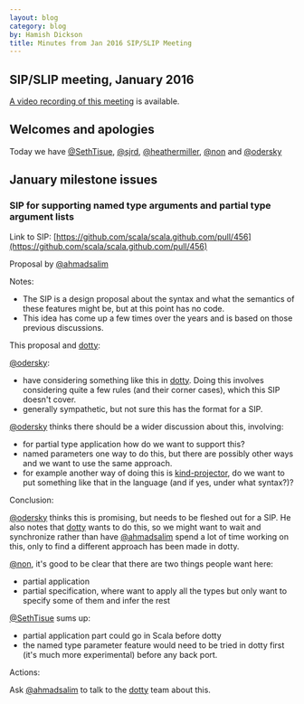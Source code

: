 ```yaml
---
layout: blog
category: blog
by: Hamish Dickson
title: Minutes from Jan 2016 SIP/SLIP Meeting
---
```


## SIP/SLIP meeting, January 2016

[A video recording of this meeting](https://www.youtube.com/watch?v=Kp4Ev-2xjWU) is available.

## Welcomes and apologies

Today we have [@SethTisue](http://github.com/SethTisue), [@sjrd](http://github.com/sjrd), [@heathermiller](http://github.com/heathermiller), [@non](http://github.com/non) and [@odersky](http://github.com/odersky)

## January milestone issues

### SIP for supporting named type arguments and partial type argument lists

Link to SIP: [https://github.com/scala/scala.github.com/pull/456](https://github.com/scala/scala.github.com/pull/456)

Proposal by [@ahmadsalim](https://github.com/ahmadsalim)

Notes:

- The SIP is a design proposal about the syntax and what the semantics of these features might be, but at this point has no code.
- This idea has come up a few times over the years and is based on those previous discussions.

This proposal and [dotty](https://github.com/lampepfl/dotty):

[@odersky](http://github.com/odersky):

- have considering something like this in [dotty](https://github.com/lampepfl/dotty). Doing this involves considering quite a few rules (and their corner cases), which this SIP doesn't cover.
- generally sympathetic, but not sure this has the format for a SIP.

[@odersky](http://github.com/odersky) thinks there should be a wider discussion about this, involving:

- for partial type application how do we want to support this?
- named parameters one way to do this, but there are possibly other ways and we want to use the same approach.
- for example another way of doing this is [kind-projector](https://github.com/non/kind-projector), do we want to put something like that in the language (and if yes, under what syntax?)?

Conclusion:

[@odersky](http://github.com/odersky) thinks this is promising, but needs to be fleshed out for a SIP. He also notes that [dotty](https://github.com/lampepfl/dotty) wants to do this, so we might want to wait and synchronize rather than have [@ahmadsalim](https://github.com/ahmadsalim) spend a lot of time working on this, only to find a different approach has been made in dotty.

[@non](http://github.com/non), it's good to be clear that there are two things people want here:

- partial application
- partial specification, where want to apply all the types but only want to specify some of them and infer the rest

[@SethTisue](http://github.com/SethTisue) sums up:

- partial application part could go in Scala before dotty
- the named type parameter feature would need to be tried in dotty first (it's much more experimental) before any back port.

Actions:

Ask [@ahmadsalim](https://github.com/ahmadsalim) to talk to the [dotty](https://github.com/lampepfl/dotty) team about this.
